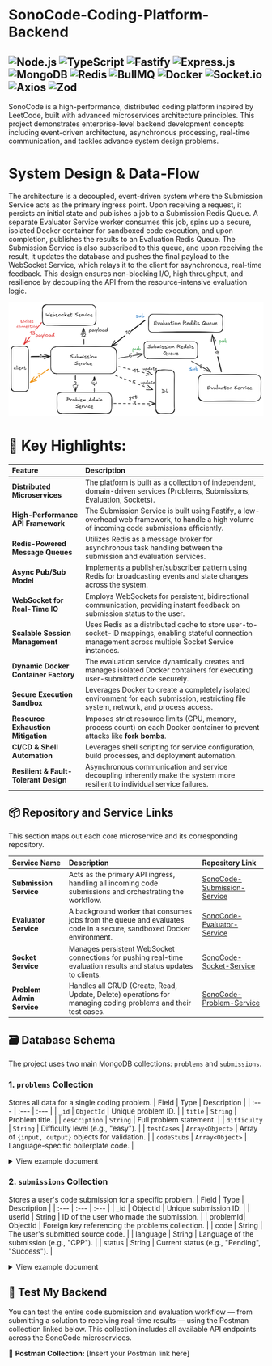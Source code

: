 # SonoCode-Coding-Platform-Backend
![Node.js](https://img.shields.io/badge/Node.js-339933?style=for-the-badge&logo=nodedotjs&logoColor=white)
![TypeScript](https://img.shields.io/badge/TypeScript-007ACC?style=for-the-badge&logo=typescript&logoColor=white)
![Fastify](https://img.shields.io/badge/Fastify-000000?style=for-the-badge&logo=fastify&logoColor=white)
![Express.js](https://img.shields.io/badge/Express.js-000000?style=for-the-badge&logo=express&logoColor=white)
![MongoDB](https://img.shields.io/badge/MongoDB-47A248?style=for-the-badge&logo=mongodb&logoColor=white)
![Redis](https://img.shields.io/badge/Redis-DC382D?style=for-the-badge&logo=redis&logoColor=white)
![BullMQ](https://img.shields.io/badge/BullMQ-D83A3A?style=for-the-badge)
![Docker](https://img.shields.io/badge/Docker-2496ED?style=for-the-badge&logo=docker&logoColor=white)
![Socket.io](https://img.shields.io/badge/Socket.io-010101?style=for-the-badge&logo=socketdotio&logoColor=white)
![Axios](https://img.shields.io/badge/Axios-5A29E4?style=for-the-badge&logo=axios&logoColor=white)
![Zod](https://img.shields.io/badge/Zod-3E67B6?style=for-the-badge&logo=zod&logoColor=white)
---
SonoCode is a high-performance, distributed coding platform inspired by LeetCode, built with advanced microservices architecture principles. This project demonstrates enterprise-level backend development concepts including event-driven architecture, asynchronous processing, real-time communication, and tackles advance system design problems.

# System Design & Data-Flow
The architecture is a decoupled, event-driven system where the Submission Service acts as the primary ingress point. Upon receiving a request, it persists an initial state and publishes a job to a Submission Redis Queue. A separate Evaluator Service worker consumes this job, spins up a secure, isolated Docker container for sandboxed code execution, and upon completion, publishes the results to an Evaluation Redis Queue. The Submission Service is also subscribed to this queue, and upon receiving the result, it updates the database and pushes the final payload to the WebSocket Service, which relays it to the client for asynchronous, real-time feedback. This design ensures non-blocking I/O, high throughput, and resilience by decoupling the API from the resource-intensive evaluation logic.

![Testing png 1](https://github.com/Himu336/SonoCode-Coding-Platform-Backend/blob/main/SonoCode-HLD.excalidraw.png)

# 🔑 Key Highlights:
| Feature | Description |
| :--- | :--- |
| **Distributed Microservices** | The platform is built as a collection of independent, domain-driven services (Problems, Submissions, Evaluation, Sockets). |
| **High-Performance API Framework** | The Submission Service is built using Fastify, a low-overhead web framework, to handle a high volume of incoming code submissions efficiently. |
| **Redis-Powered Message Queues** | Utilizes Redis as a message broker for asynchronous task handling between the submission and evaluation services. |
| **Async Pub/Sub Model** | Implements a publisher/subscriber pattern using Redis for broadcasting events and state changes across the system. |
| **WebSocket for Real-Time IO** | Employs WebSockets for persistent, bidirectional communication, providing instant feedback on submission status to the user. |
| **Scalable Session Management** | Uses Redis as a distributed cache to store user-to-socket-ID mappings, enabling stateful connection management across multiple Socket Service instances. |
| **Dynamic Docker Container Factory** | The evaluation service dynamically creates and manages isolated Docker containers for executing user-submitted code securely. |
| **Secure Execution Sandbox** | Leverages Docker to create a completely isolated environment for each submission, restricting file system, network, and process access. |
| **Resource Exhaustion Mitigation** | Imposes strict resource limits (CPU, memory, process count) on each Docker container to prevent attacks like **fork bombs**. |
| **CI/CD & Shell Automation** | Leverages shell scripting for service configuration, build processes, and deployment automation. |
| **Resilient & Fault-Tolerant Design** | Asynchronous communication and service decoupling inherently make the system more resilient to individual service failures. |

## 📦 Repository and Service Links
This section maps out each core microservice and its corresponding repository.

| Service Name | Description | Repository Link |
| :--- | :--- | :--- |
| **Submission Service** | Acts as the primary API ingress, handling all incoming code submissions and orchestrating the workflow. | [SonoCode-Submission-Service](https://github.com/Himu336/SonoCode-Submission-Service) |
| **Evaluator Service** | A background worker that consumes jobs from the queue and evaluates code in a secure, sandboxed Docker environment. | [SonoCode-Evaluator-Service](https://github.com/Himu336/SonoCode-Evaluator-Service) |
| **Socket Service** | Manages persistent WebSocket connections for pushing real-time evaluation results and status updates to clients. | [SonoCode-Socket-Service](https://github.com/Himu336/SonoCode-Socket-Service) |
| **Problem Admin Service** | Handles all CRUD (Create, Read, Update, Delete) operations for managing coding problems and their test cases. | [SonoCode-Problem-Service](https://github.com/Himu336/SonoCode-Problem-Service) |

## 🗃️ Database Schema

The project uses two main MongoDB collections: `problems` and `submissions`.

### 1. `problems` Collection
Stores all data for a single coding problem.
| Field | Type | Description |
| :--- | :--- | :--- |
| `_id` | `ObjectId` | Unique problem ID. |
| `title` | `String` | Problem title. |
| `description` | `String` | Full problem statement. |
| `difficulty` | `String` | Difficulty level (e.g., "easy"). |
| `testCases` | `Array<Object>` | Array of `{input, output}` objects for validation. |
| `codeStubs` | `Array<Object>` | Language-specific boilerplate code. |
<details>
<summary>View example document</summary>

```json
{
  "_id": { "$oid": "68ac63e7823a7a68037ca1e0" },
  "title": "Valid Palindrome 3",
  "description": "A phrase is a palindrome if...",
  "difficulty": "easy",
  "testCases": [ { "input": "race a car", "output": "true" } ],
  "codeStubs": [ { "language": "CPP", "startSnippet": "...", "endSnippet": "...", "userSnippet": "..." } ]
}
```
</details>

### 2. `submissions` Collection
Stores a user's code submission for a specific problem.
| Field | Type | Description |
| :--- | :--- | :--- |
| _id | ObjectId | Unique submission ID. |
| userId | String | ID of the user who made the submission. |
| problemId| ObjectId | Foreign key referencing the problems collection. |
| code | String | The user's submitted source code. |
| language | String | Language of the submission (e.g., "CPP"). |
| status | String | Current status (e.g., "Pending", "Success"). |

<details>
<summary>View example document</summary>

```json

{
  "_id": { "$oid": "68ac61b251ed0b4484ff9a20" },
  "userId": "1",
  "problemId": "68ac2d20c2911d94596215cb",
  "code": "class Solution { ... };",
  "language": "CPP",
  "status": "Success"
}
```
</details>

## 🚀 Test My Backend
You can test the entire code submission and evaluation workflow — from submitting a solution to receiving real-time results — using the Postman collection linked below. This collection includes all available API endpoints across the SonoCode microservices.

🔗 **Postman Collection:** [Insert your Postman link here]
